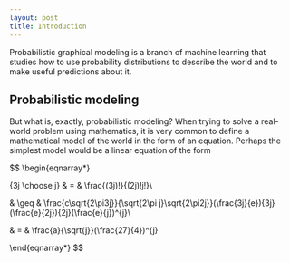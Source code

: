 ```yaml
---
layout: post
title: Introduction
---
```

Probabilistic graphical modeling is a branch of machine learning that studies how to use probability distributions to describe the world and to make useful predictions about it.

## Probabilistic modeling

But what is, exactly, probabilistic modeling? When trying to solve a real-world problem using mathematics, it is very common to define a mathematical model of the world in the form of an equation.
Perhaps the simplest model would be a linear equation of the form

$$
\begin{eqnarray*}

{3j \choose j} & = & \frac{(3j)!}{(2j)!j!}\

 & \geq & \frac{c\sqrt{2\pi3j}}{\sqrt{2\pi j}\sqrt{2\pi2j}}(\frac{3j}{e}){3j}(\frac{e}{2j}){2j}(\frac{e}{j})^{j}\

 & = & \frac{a}{\sqrt{j}}(\frac{27}{4})^{j}

\end{eqnarray*}
$$